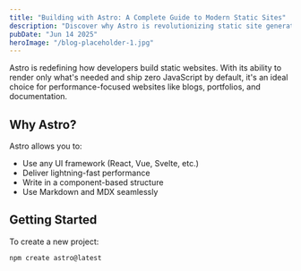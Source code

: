 ```yaml
---
title: "Building with Astro: A Complete Guide to Modern Static Sites"
description: "Discover why Astro is revolutionizing static site generation and how to build blazing fast blogs with it."
pubDate: "Jun 14 2025"
heroImage: "/blog-placeholder-1.jpg"
---
```


Astro is redefining how developers build static websites. With its ability to render only what's needed and ship zero JavaScript by default, it's an ideal choice for performance-focused websites like blogs, portfolios, and documentation.

## Why Astro?

Astro allows you to:

- Use any UI framework (React, Vue, Svelte, etc.)
- Deliver lightning-fast performance
- Write in a component-based structure
- Use Markdown and MDX seamlessly

## Getting Started

To create a new project:

```bash
npm create astro@latest
